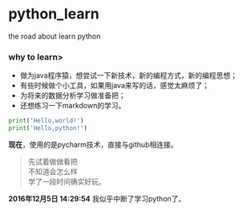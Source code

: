 # python_learn
the road about learn python
### why to learn>
+ 做为java程序猿，想尝试一下新技术，新的编程方式，新的编程思想；
+ 有些时候做个小工具，如果用java来写的话，感觉太麻烦了；
+ 为将来的数据分析学习做准备把；
+ 还想练习一下markdown的学习。
```python
print('Hello,world!')
print('Hello,python!')
```
**现在**，使用的是pycharm技术，直接与github相连接。

> 先试着做做看把<br/>
> 不知道会怎么样<br/>
> 学了一段时间确实好玩。

**2016年12月5日 14:29:54**
我似乎中断了学习python了。
